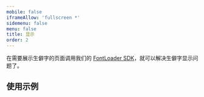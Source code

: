 ```yaml
---
mobile: false
iframeAllow: 'fullscreen *'
sidemenu: false
menu: false
title: 显示
order: 2
---
```


在需要展示生僻字的页面调用我们的 [FontLoader SDK](https://rare-words-solution-doc.alipay.com/display)，就可以解决生僻字显示问题了。

## 使用示例

<code src="./index.tsx" inline="true" compact="true" iframe mobile="false"></code>
